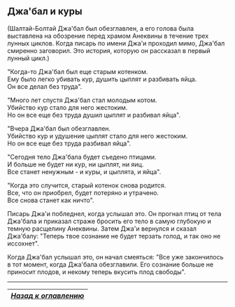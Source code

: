 ## Джа'бал и куры

(Шалтай-Болтай Джа'бал был обезглавлен, а его голова была выставлена на обозрение перед храмом Анеквины в течение трех лунных циклов. Когда писарь по имени Джа'и проходил мимо, Джа'бал смиренно заговорил. Это история, которую он рассказал в первый лунный цикл.)

"Когда-то Джа'бал был еще старым котенком.  
Ему было легко убивать кур, душить цыплят и разбивать яйца.  
Он все делал без труда".

"Много лет спустя Джа'бал стал молодым котом.  
Убийство кур стало для него жестоким.  
Но он все еще без труда душил цыплят и разбивал яйца".

"Вчера Джа'бал был обезглавлен.  
Убийство кур и удушение цыплят стало для него жестоким.  
Но он все еще без труда разбивал яйца".

"Сегодня тело Джа'бала будет съедено птицами.  
И больше не будет ни кур, ни цыплят, ни яиц.  
Все станет ненужным - и куры, и цыплята, и яйца".

"Когда это случится, старый котенок снова родится.  
Все, что он приобрел, будет потеряно и утрачено.  
Все снова станет как ничто".

Писарь Джа'и побледнел, когда услышал это. Он прогнал птиц от тела Джа'бала и приказал страже бросить его тело в самую глубокую и темную расщелину Анеквины. Затем Джа'и вернулся и сказал Джа'балу: "Теперь твое сознание не будет терзать голод, и так оно не иссохнет".

Когда Джа'бал услышал это, он начал смеяться: "Все уже закончилось в тот момент, когда Джа'бала обезглавили. Его сознание больше не приносит плодов, и некому теперь вкусить плод свободы".

------

|[*Назад к оглавлению*](../Оглавление.md)|
|:---:|
